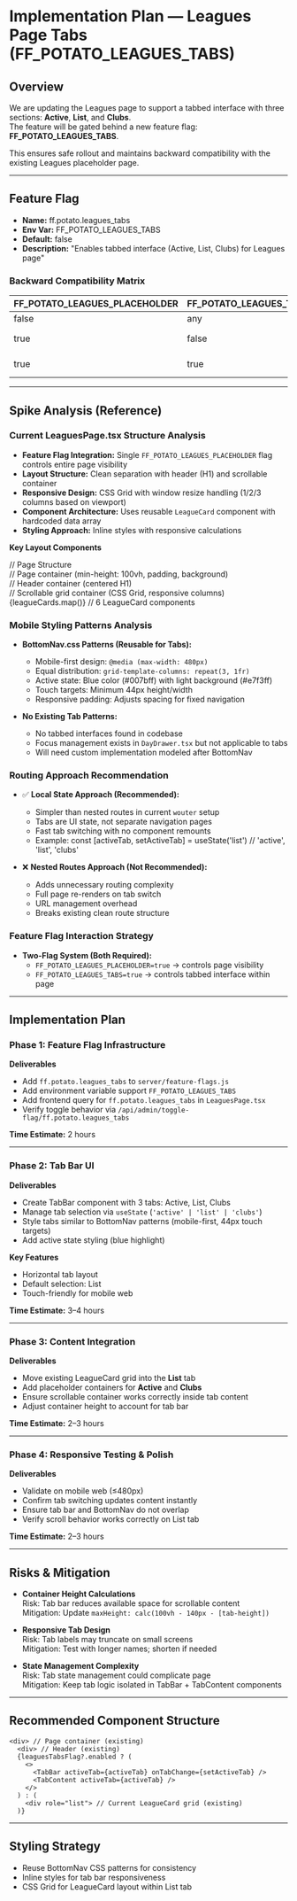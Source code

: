 # Implementation Plan — Leagues Page Tabs (FF_POTATO_LEAGUES_TABS)

## Overview
We are updating the Leagues page to support a tabbed interface with three sections: **Active**, **List**, and **Clubs**.  
The feature will be gated behind a new feature flag: **FF_POTATO_LEAGUES_TABS**.  

This ensures safe rollout and maintains backward compatibility with the existing Leagues placeholder page.

---

## Feature Flag

- **Name:** ff.potato.leagues_tabs  
- **Env Var:** FF_POTATO_LEAGUES_TABS  
- **Default:** false  
- **Description:** "Enables tabbed interface (Active, List, Clubs) for Leagues page"  

### Backward Compatibility Matrix

| FF_POTATO_LEAGUES_PLACEHOLDER | FF_POTATO_LEAGUES_TABS | Behavior |
|-------------------------------|-------------------------|----------|
| false                         | any                     | Page hidden (null) |
| true                          | false                   | Current LeagueCard grid |
| true                          | true                    | Tabbed interface (Active/List/Clubs) |

---

## Spike Analysis (Reference)

### Current LeaguesPage.tsx Structure Analysis
- **Feature Flag Integration:** Single `FF_POTATO_LEAGUES_PLACEHOLDER` flag controls entire page visibility  
- **Layout Structure:** Clean separation with header (H1) and scrollable container  
- **Responsive Design:** CSS Grid with window resize handling (1/2/3 columns based on viewport)  
- **Component Architecture:** Uses reusable `LeagueCard` component with hardcoded data array  
- **Styling Approach:** Inline styles with responsive calculations  

**Key Layout Components**
    <div> // Page Structure
      <div> // Page container (min-height: 100vh, padding, background)
        <div> // Header container (centered H1)
        <div role="list"> // Scrollable grid container (CSS Grid, responsive columns)
          {leagueCards.map()} // 6 LeagueCard components

### Mobile Styling Patterns Analysis
- **BottomNav.css Patterns (Reusable for Tabs):**
  - Mobile-first design: `@media (max-width: 480px)`  
  - Equal distribution: `grid-template-columns: repeat(3, 1fr)`  
  - Active state: Blue color (#007bff) with light background (#e7f3ff)  
  - Touch targets: Minimum 44px height/width  
  - Responsive padding: Adjusts spacing for fixed navigation  

- **No Existing Tab Patterns:**  
  - No tabbed interfaces found in codebase  
  - Focus management exists in `DayDrawer.tsx` but not applicable to tabs  
  - Will need custom implementation modeled after BottomNav  

### Routing Approach Recommendation
- ✅ **Local State Approach (Recommended):**
  - Simpler than nested routes in current `wouter` setup
  - Tabs are UI state, not separate navigation pages
  - Fast tab switching with no component remounts
  - Example:
        const [activeTab, setActiveTab] = useState('list') // 'active', 'list', 'clubs'

- ❌ **Nested Routes Approach (Not Recommended):**
  - Adds unnecessary routing complexity
  - Full page re-renders on tab switch
  - URL management overhead
  - Breaks existing clean route structure

### Feature Flag Interaction Strategy
- **Two-Flag System (Both Required):**
  - `FF_POTATO_LEAGUES_PLACEHOLDER=true` → controls page visibility  
  - `FF_POTATO_LEAGUES_TABS=true` → controls tabbed interface within page  

---

## Implementation Plan

### Phase 1: Feature Flag Infrastructure

**Deliverables**
- Add `ff.potato.leagues_tabs` to `server/feature-flags.js`
- Add environment variable support `FF_POTATO_LEAGUES_TABS`
- Add frontend query for `ff.potato.leagues_tabs` in `LeaguesPage.tsx`
- Verify toggle behavior via `/api/admin/toggle-flag/ff.potato.leagues_tabs`

**Time Estimate:** 2 hours

---

### Phase 2: Tab Bar UI

**Deliverables**
- Create TabBar component with 3 tabs: Active, List, Clubs
- Manage tab selection via `useState` (`'active' | 'list' | 'clubs'`)
- Style tabs similar to BottomNav patterns (mobile-first, 44px touch targets)
- Add active state styling (blue highlight)

**Key Features**
- Horizontal tab layout
- Default selection: List
- Touch-friendly for mobile web

**Time Estimate:** 3–4 hours

---

### Phase 3: Content Integration

**Deliverables**
- Move existing LeagueCard grid into the **List** tab
- Add placeholder containers for **Active** and **Clubs**
- Ensure scrollable container works correctly inside tab content
- Adjust container height to account for tab bar

**Time Estimate:** 2–3 hours

---

### Phase 4: Responsive Testing & Polish

**Deliverables**
- Validate on mobile web (≤480px)
- Confirm tab switching updates content instantly
- Ensure tab bar and BottomNav do not overlap
- Verify scroll behavior works correctly on List tab

**Time Estimate:** 2–3 hours

---

## Risks & Mitigation

- **Container Height Calculations**  
  Risk: Tab bar reduces available space for scrollable content  
  Mitigation: Update `maxHeight: calc(100vh - 140px - [tab-height])`

- **Responsive Tab Design**  
  Risk: Tab labels may truncate on small screens  
  Mitigation: Test with longer names; shorten if needed

- **State Management Complexity**  
  Risk: Tab state management could complicate page  
  Mitigation: Keep tab logic isolated in TabBar + TabContent components  

---

## Recommended Component Structure

    <div> // Page container (existing)
      <div> // Header (existing)
      {leaguesTabsFlag?.enabled ? (
        <>
          <TabBar activeTab={activeTab} onTabChange={setActiveTab} />
          <TabContent activeTab={activeTab} />
        </>
      ) : (
        <div role="list"> // Current LeagueCard grid (existing)
      )}

---

## Styling Strategy

- Reuse BottomNav CSS patterns for consistency  
- Inline styles for tab bar responsiveness  
- CSS Grid for LeagueCard layout within List tab

